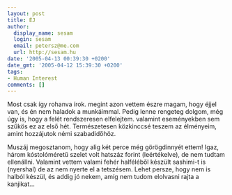 ```yaml
---
layout: post
title: ÉJ
author:
  display_name: sesam
  login: sesam
  email: petersz@me.com
  url: http://sesam.hu
date: '2005-04-13 00:39:30 +0200'
date_gmt: '2005-04-12 15:39:30 +0200'
tags:
- Human Interest
comments: []
---
```


Most csak így rohanva írok. megint azon vettem észre magam, hogy éjjel van, és én nem haladok a munkáimmal. Pedig lenne rengeteg dolgom, még úgy is, hogy a felét rendszeresen elfelejtem. valamint eseményekben sem szűkös ez az első hét. Természetesen közkinccsé teszem az élményeim, amint hozzájutok némi szabadidőhöz.

Muszáj megosztanom, hogy alig két perce még görögdinnyét ettem! Igaz, három kóstolóméretű szelet volt hatszáz forint (leértékelve), de nem tudtam ellenállni. Valamint vettem valami fehér halféléből készült sashimi-t is (nyershal) de az nem nyerte el a tetszésem. Lehet persze, hogy nem is halból készül, és addig jó nekem, amíg nem tudom elolvasni rajta a kanjikat...
